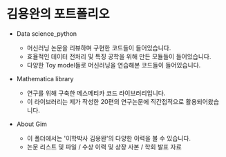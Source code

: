 # 김용완의 포트폴리오

- Data science_python
  - 머신러닝 논문을 리뷰하며 구현한 코드들이 들어있습니다.
  - 효율적인 데이터 전처리 및 특징 공학을 위해 만든 모듈들이 들어있습니다.
  - 다양한 Toy model들로 머신러닝을 연습해본 코드들이 들어있습니다.

- Mathematica library
  - 연구를 위해 구축한 메스메티카 코드 라이브러리입니다.
  - 이 라이브러리는 제가 작성한 20편의 연구논문에 직간접적으로 활용되어왔습니다.

- About Gim
  - 이 폴더에서는 '이학박사 김용완'의 다양한 이력을 볼 수 있습니다.
  - 논문 리스트 및 파일 / 수상 이력 및 상장 사본 / 학회 발표 자료
 
